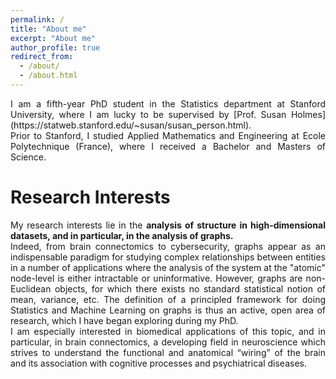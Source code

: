 ```yaml
---
permalink: /
title: "About me"
excerpt: "About me"
author_profile: true
redirect_from: 
  - /about/
  - /about.html
---
```




<div style="text-align: justify"> 
I am a fifth-year PhD student in the Statistics department at Stanford University, where I am lucky to be supervised by [Prof. Susan Holmes](https://statweb.stanford.edu/~susan/susan_person.html).
 </div>

<div style="text-align: justify"> 
Prior to Stanford, I studied Applied Mathematics and Engineering at Ecole Polytechnique (France), where I received a Bachelor and Masters of Science. 
</div>

Research Interests
======
<div style="text-align: justify"> 
My research interests lie in the <b> analysis of structure in high-dimensional datasets, and in particular, in the analysis of graphs. </b>
</div>

<div style="text-align: justify"> 
Indeed, from brain connectomics to cybersecurity, graphs appear as an indispensable paradigm for studying complex relationships between entities in a number of applications 
where the analysis of the system at the "atomic" node-level is either intractable or uninformative.
 However, graphs are non-Euclidean objects, for which there exists no standard statistical notion of mean, variance, etc.
 The definition of a principled framework for doing Statistics and Machine Learning on graphs is thus an active,
  open area of research, which I have began exploring during my PhD.
</div>
  
  <div style="text-align: justify"> 
  I am especially interested in biomedical applications of this topic, and in particular, in brain connectomics, a developing field in neuroscience
  which strives to understand the functional and anatomical “wiring” of the brain and its association with cognitive processes
and psychiatrical diseases. 
</div>